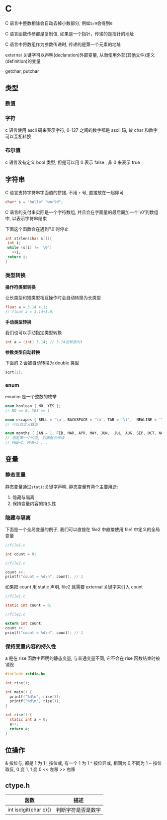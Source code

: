 # C

C 语言中整数相除会自动去掉小数部分, 例如`5/9`会得到`0`

C 语言函数传参都是复制值, 如果是一个指针，传递的是指针的地址

C 语言中将数组作为参数传递时, 传递的是第一个元素的地址

external 关键字可以声明(declaration)外部变量, 从而使用外部(其他文件)定义(definition)的变量

getchar, putchar

## 类型

### 数值

### 字符

c 语言使用 ascii 码来表示字符, 0-127 之间的数字都是 ascii 码, 故 char 和数字可以互相转换

### 布尔值

c 语言没有定义 bool 类型, 但是可以用 0 表示 false , 非 0 来表示 true

## 字符串

C 语言支持字符串字面值的拼接, 不用 `+` 号, 直接放在一起即可

```c
char* s = "hello" "world";

```

C 语言的支付串实际是一个字符数组, 并且会在字面量的最后面加一个'\0'到数组中, 以表示字符串结束

下面这个函数会在遇到'\0'时停止

```c
int strlen(char s[]){
 int i;
 while (s[i] != '\0')
   ++i;
 return i;
}
```

### 类型转换

**操作符类型转换**

让长类型和短类型相互操作时会自动转换为长类型

```c
float a = 3.14 + 1;
// float a = 3.14+1.0;
```

**手动类型转换**

我们也可以手动指定类型转换

```c
int a = (int) 3.14; // 3.14会转换为3
```

**参数类型自动转换**

下面的 2 会被自动转换为 double 类型

```c
sqrt(2);
```

### enum

enumm 是一个整数的枚举

```c
enum boolean { NO, YES };
// NO == 0, YES == 1

enum escapes { BELL = '\a', BACKSPACE = '\b', TAB = '\t',  NEWLINE = '\n', VTAB = '\v', RETURN = '\r' };
// 可以自定义数值

enum months { JAN = 1, FEB, MAR, APR, MAY, JUN,  JUL, AUG, SEP, OCT, NOV, DEC };
// 指定第一个的值, 后面就会继续
// FEB=2, MAR=3 ...
```

## 变量

### 静态变量

静态变量通过`static`关键字声明, 静态变量有两个主要用途:

1. 隐藏与隔离
2. 保持变量内容的持久性

### 隐藏与隔离

下面是一个全局变量的例子, 我们可以直接在 file2 中直接使用 file1 中定义的全局变量

```c
//file1.c

int count = 0;

//file2.c

count ++;
printf("count = %d\n", count); // 1
```

如果把 count 用 static 声明, file2 就需要 external 关键字来引入 count

```c
//file1.c

static int count = 0;

//file2.c

extern int count;
count ++;
printf("count = %d\n", count); // 1
```

### 保持变量内容的持久性

a 是在 rise 函数中声明的静态变量, 与普通变量不同, 它不会在 rise 函数结束时被销毁

```c
#include <stdio.h>

int rise();

int main() {
  printf("%d\n", rise());
  printf("%d\n", rise());
}

int rise() {
  static int a = 0;
  a++;
  return a;
}
```

## 位操作

& 按位与, 都是 1 为 1
| 按位或, 有一个 1 为 1
^ 按位异或, 相同为 0,不同为 1
~ 按位取反, 0 变 1, 1 变 0
<< 左移
\>\> 右移

## ctype.h

| 函数                  | 描述               |
| --------------------- | ------------------ |
| int isdigit(char c){} | 判断字符是否是数字 |

